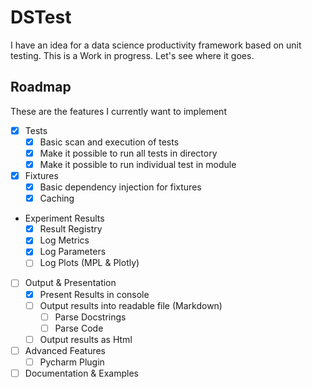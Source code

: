 DSTest
======

I have an idea for a data science productivity framework based on unit testing. 
This is a Work in progress. Let's see where it goes. 

Roadmap
-------
These are the features I currently want to implement

- [X] Tests
  - [X] Basic scan and execution of tests
  - [X] Make it possible to run all tests in directory
  - [X] Make it possible to run individual test in module
- [X] Fixtures
  - [X] Basic dependency injection for fixtures
  - [X] Caching
- Experiment Results
  - [X] Result Registry
  - [X] Log Metrics
  - [X] Log Parameters
  - [ ] Log Plots (MPL & Plotly)
- [ ] Output & Presentation
  - [X] Present Results in console
  - [ ] Output results into readable file (Markdown)
    - [ ] Parse Docstrings
    - [ ] Parse Code
  - [ ] Output results as Html
- [ ] Advanced Features
  - [ ] Pycharm Plugin
- [ ] Documentation & Examples